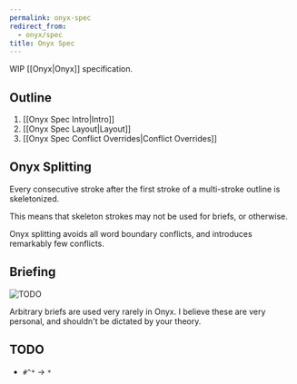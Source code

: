 ```yaml
---
permalink: onyx-spec
redirect_from:
  - onyx/spec
title: Onyx Spec
---
```

WIP [[Onyx|Onyx]] specification.

## Outline

1. [[Onyx Spec Intro|Intro]]
2. [[Onyx Spec Layout|Layout]]
3. [[Onyx Spec Conflict Overrides|Conflict Overrides]]

## Onyx Splitting

Every consecutive stroke after the first stroke of a multi-stroke outline is skeletonized.

This means that skeleton strokes may not be used for briefs, or otherwise.

Onyx splitting avoids all word boundary conflicts, and introduces remarkably few conflicts.

## Briefing
![TODO](https://img.shields.io/badge/TODO-orange?style=flat)

Arbitrary briefs are used very rarely in Onyx. I believe these are very personal, and shouldn't be dictated by your theory.

## TODO

- `#^*` → `*`
